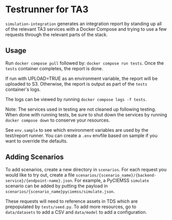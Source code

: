 # Testrunner for TA3
`simulation-integration` generates an integration report by
standing up all of the relevant TA3 services with a Docker Compose
and trying to use a few requests through the relevant parts of the stack.

## Usage
Run `docker compose pull`  followed by: `docker compose run tests`. Once the `tests` container completes, the report is done.

If run with UPLOAD=TRUE as an environment variable, the report will be uploaded to S3.
Otherwise, the report is output as part of the `tests` container's logs.

The logs can be viewed by running `docker compose logs -f tests`.

Note: The services used in testing are not cleaned up following testing. When done with running tests,
be sure to shut down the services by running `docker compose down` to conserve your resources.

See `env.sample` to see which environment variables are used by the test/report runner. 
You can create a `.env` envfile based on sample if you want to override the defaults.

## Adding Scenarios
To add scenarios, create a new directory in `scenarios`. For each request you would like to 
try out, create a file `scenarios/{scenario_name}/{backend-service}/{endpoint-name}.json`. For example, a PyCIEMSS
`simulate` scenario can be added by putting the payload in `scenarios/{scenario_name}pyciemss/simulate.json`.

These requests will need to reference assets in TDS which are prepopulated by `tests/seed.py`. To add more resources,
go to `data/datasets` to add a CSV and `data/model` to add a configuration.
